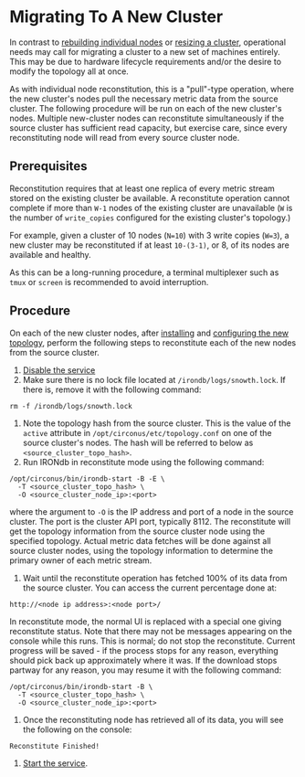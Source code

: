 # Migrating To A New Cluster

In contrast to [rebuilding individual nodes](rebuilding-irondb-nodes.md) or [resizing a cluster](resizing-clusters.md), operational needs may call for migrating a cluster to a new set of machines entirely. This may be due to hardware lifecycle requirements and/or the desire to modify the topology all at once.

As with individual node reconstitution, this is a "pull"-type operation, where the new cluster's nodes pull the necessary metric data from the source cluster. The following procedure will be run on each of the new cluster's nodes. Multiple new-cluster nodes can reconstitute simultaneously if the source cluster has sufficient read capacity, but exercise care, since every reconstituting node will read from every source cluster node.

## Prerequisites

Reconstitution requires that at least one replica of every metric stream stored on the existing cluster be available. A reconstitute operation cannot complete if more than `W-1` nodes of the existing cluster are unavailable (`W` is the number of `write_copies` configured for the existing cluster's topology.)

For example, given a cluster of 10 nodes (`N=10`) with 3 write copies (`W=3`), a new cluster may be reconstituted if at least `10-(3-1)`, or 8, of its nodes are available and healthy.

As this can be a long-running procedure, a terminal multiplexer such as `tmux` or `screen` is recommended to avoid interruption.

## Procedure

On each of the new cluster nodes, after [installing](../getting-started/installation.md) and [configuring the new topology](../getting-started/installation.md#cluster-configuration), perform the following steps to reconstitute each of the new nodes from the source cluster.

1. [Disable the service](operations.md#service-management)
2. Make sure there is no lock file located at `/irondb/logs/snowth.lock`. If there is, remove it with the following command:

```
rm -f /irondb/logs/snowth.lock
```

1. Note the topology hash from the source cluster. This is the value of the `active` attribute in `/opt/circonus/etc/topology.conf` on one of the source cluster's nodes. The hash will be referred to below as `<source_cluster_topo_hash>`.
2. Run IRONdb in reconstitute mode using the following command:

```
/opt/circonus/bin/irondb-start -B -E \
  -T <source_cluster_topo_hash> \
  -O <source_cluster_node_ip>:<port>
```

where the argument to `-O` is the IP address and port of a node in the source cluster. The port is the cluster API port, typically 8112. The reconstitute will get the topology information from the source cluster node using the specified topology. Actual metric data fetches will be done against all source cluster nodes, using the topology information to determine the primary owner of each metric stream.

1. Wait until the reconstitute operation has fetched 100% of its data from the source cluster. You can access the current percentage done at:

```
http://<node ip address>:<node port>/
```

In reconstitute mode, the normal UI is replaced with a special one giving reconstitute status. Note that there may not be messages appearing on the console while this runs. This is normal; do not stop the reconstitute. Current progress will be saved - if the process stops for any reason, everything should pick back up approximately where it was. If the download stops partway for any reason, you may resume it with the following command:

```
/opt/circonus/bin/irondb-start -B \
  -T <source_cluster_topo_hash> \
  -O <source_cluster_node_ip>:<port>
```

1. Once the reconstituting node has retrieved all of its data, you will see the following on the console:

```
Reconstitute Finished!
```

1. [Start the service](operations.md#service-management).
